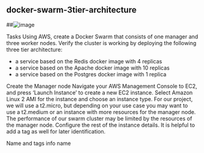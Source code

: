## docker-swarm-3tier-architecture

##![image](https://github.com/abiolashittu-org/docker-swarm-3tier-architecture/assets/108594160/599ce0eb-4bbc-4476-8ae3-11da6f855e9e)

Tasks
Using AWS, create a Docker Swarm that consists of one manager and three worker nodes.
Verify the cluster is working by deploying the following three tier architecture:
- a service based on the Redis docker image with 4 replicas
- a service based on the Apache docker image with 10 replicas
- a service based on the Postgres docker image with 1 replica

Create the Manager node
Navigate your AWS Management Console to EC2, and press ‘Launch Instance’ to create a new EC2 instance. Select Amazon Linux 2 AMI for the instance and choose an instance type. For our project, we will use a t2.micro, but depending on your use case you may want to use a t2.medium or an instance with more resources for the manager node. The performance of our swarm cluster may be limited by the resources of the manager node.
Configure the rest of the instance details. It is helpful to add a tag as well for later identification.

Name and tags info
name

